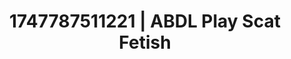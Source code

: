 ---
categories:
- Erotic surprise
- Erotic adventure
- Coworker crush
- Subtle kink
- Candlelit scenes
image: /assets/images/1747787511221.jpg
layout: post
seo:
  description: Featured content with artistic Scat Fetish, ABDL Play. HD images available.
  keywords: Scat Fetish, ABDL Play
  og_image: /assets/images/1747787511221.jpg
  schema_type: VisualArtwork
tags:
- ABDL Play
- Scat Fetish
- '#1747787511221'
title: 1747787511221 | ABDL Play Scat Fetish
---